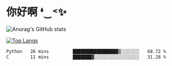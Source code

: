 # 你好啊 ❛‿˂✨

![Anurag's GitHub stats](https://github-readme-stats.vercel.app/api?username=ZombieFly&count_private=true&show_icons=true)

[![Top Langs](https://github-readme-stats.vercel.app/api/top-langs/?username=ZombieFly&layout=compact&count_private=true&hide=Ruby,makefile)](https://github.com/anuraghazra/github-readme-stats)

<!--START_SECTION:waka-->

```txt
Python   26 mins         █████████████████▒░░░░░░░   68.72 %
C        11 mins         ███████▓░░░░░░░░░░░░░░░░░   31.28 %
```

<!--END_SECTION:waka-->
